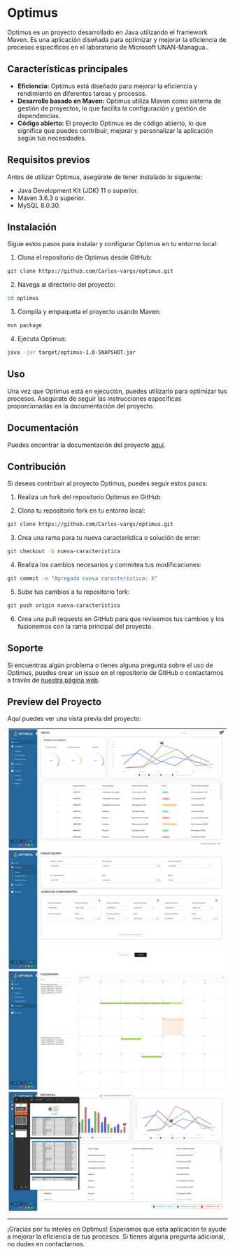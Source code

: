 # Optimus

Optimus es un proyecto desarrollado en Java utilizando el framework Maven. Es una aplicación diseñada para optimizar y mejorar la eficiencia de procesos específicos en el laboratorio de Microsoft UNAN-Managua..

## Características principales

- **Eficiencia:** Optimus está diseñado para mejorar la eficiencia y rendimiento en diferentes tareas y procesos.
- **Desarrollo basado en Maven:** Optimus utiliza Maven como sistema de gestión de proyectos, lo que facilita la configuración y gestión de dependencias.
- **Código abierto:** El proyecto Optimus es de código abierto, lo que significa que puedes contribuir, mejorar y personalizar la aplicación según tus necesidades.

## Requisitos previos

Antes de utilizar Optimus, asegúrate de tener instalado lo siguiente:

- Java Development Kit (JDK) 11 o superior.
- Maven 3.6.3 o superior.
- MySQL 8.0.30.

## Instalación

Sigue estos pasos para instalar y configurar Optimus en tu entorno local:

1. Clona el repositorio de Optimus desde GitHub:
```bash 
git clone https://github.com/Carlos-vargs/optimus.git
```
2. Navega al directorio del proyecto:
```bash
cd optimus
```
3. Compila y empaqueta el proyecto usando Maven:
```bash
mvn package
```
4. Ejecuta Optimus:
```bash
java -jar target/optimus-1.0-SNAPSHOT.jar
```

## Uso

Una vez que Optimus está en ejecución, puedes utilizarlo para optimizar tus procesos. Asegúrate de seguir las instrucciones específicas proporcionadas en la documentación del proyecto.

## Documentación

Puedes encontrar la documentación del proyecto [aquí](https://drive.google.com/drive/folders/1OFQXhZCrj5xt1UMmQMYefhtg_v6KyKpW?usp=sharing).

## Contribución

Si deseas contribuir al proyecto Optimus, puedes seguir estos pasos:

1. Realiza un fork del repositorio Optimus en GitHub.

2. Clona tu repositorio fork en tu entorno local:
```bash
git clone https://github.com/Carlos-vargs/optimus.git
```

3. Crea una rama para tu nueva característica o solución de error:
```bash
git checkout -b nueva-caracteristica
```

4. Realiza los cambios necesarios y commitea tus modificaciones:
```bash
git commit -m "Agregada nueva característica: X"
```

5. Sube tus cambios a tu repositorio fork:
```bash
git push origin nueva-caracteristica
```
6. Crea una pull requests en GitHub para que revisemos tus cambios y los fusionemos con la rama principal del proyecto.

## Soporte

Si encuentras algún problema o tienes alguna pregunta sobre el uso de Optimus, puedes crear un issue en el repositorio de GitHub o contactarnos a través de [nuestra página web](https://carlosvargas.vercel.app/).

## Preview del Proyecto

Aquí puedes ver una vista previa del proyecto:
<p align="center">
  <img src="https://github.com/Carlos-vargs/optimus/blob/main/src/main/java/resources/images/home-optimus.png" alt="optimus home view" width="500" />
  <img src="https://github.com/Carlos-vargs/optimus/blob/main/src/main/java/resources/images/equipment-optimus.png" alt="optimus equipment view" width="500" />
  <img src="https://github.com/Carlos-vargs/optimus/blob/main/src/main/java/resources/images/schedule-optimus.png" alt="optimus schedule view" width="500" />
  <img src="https://github.com/Carlos-vargs/optimus/blob/main/src/main/java/resources/images/reports-optimus.png" alt="optimus reports view" width="500" />
</p>

---
¡Gracias por tu interés en Optimus! Esperamos que esta aplicación te ayude a mejorar la eficiencia de tus procesos. Si tienes alguna pregunta adicional, no dudes en contactarnos.




